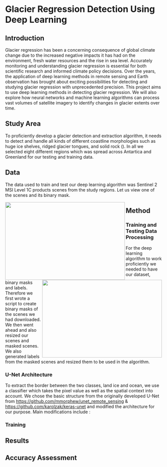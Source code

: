 # Glacier Regression Detection Using Deep Learning

## Introduction
Glacier regression has been a concerning consequence of global climate change due to the increased negative impacts it has had on the environment, fresh water resources and the rise in sea level. Accurately monitoring and understanding glacier regression is essential for both scientific research and informed climate policy decisions. Over the years, the application of deep learning methods in remote sensing and Earth observation has brought about exciting possibilities for detecting and studying glacier regression with unprecedented precision. 
This project aims to use deep learning methods in detecting glacier regression. We will also explore how neural networks and machine learning algorithms can process vast volumes of satellite imagery to identify changes in glacier extents over time.

## Study Area
To proficiently develop a glacier detection and extraction algorithm, it needs to detect and handle all kinds of different coastline morphologies such as huge ice shelves, ridged glacier tongues, and solid rock (). In all we selected eight different regions which was spread across Antartica and Greenland for our testing and training data.

## Data 
The data used to train and test our deep learning algorithm was Sentinel 2 MSI Level 1C products scenes from the study regions. Let us view one of the scenes and its binary mask.

<p align="center">
  <img src="https://github.com/Christobaltobbin/Drought_Assessment/assets/116877317/94d853fd-7f73-47d2-8580-841dafadbd11.png" align="left" width="385" height="250">
  <img src="https://github.com/Christobaltobbin/Drought_Assessment/assets/116877317/a4914c84-0a10-47cd-bfb9-d11b5ba41b3c.png" align="right" width="385" height="250">
</p>

## Method
### Training and Testing Data Processing
For the deep learning algorithm to work proficiently we needed to have our dataset, binary masks and labels. Therefore we first wrote a script to create binary masks of the scenes we had downloaded. We then went ahead and also resized our scenes and masked scenes. We also generated labels from the masked scenes and resized them to be used in the algorithm. 

### U-Net Architecture
To extract the border between the two classes, land ice and ocean, we use a classifier which takes the pixel value as well as the spatial context into account. We chose the basic structure from the originally developed U-Net from https://github.com/mmorphew/unet_remote_sensing & https://github.com/karolzak/keras-unet and modified the architecture for our purpose. Main modifications include :

### Training

## Results

## Accuracy Assessment

